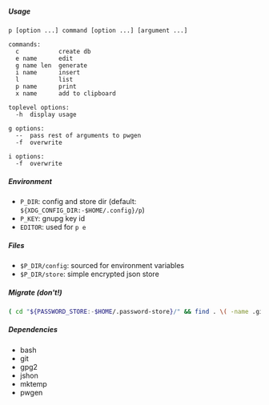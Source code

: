 ##### Usage
```
p [option ...] command [option ...] [argument ...]

commands:
  c           create db
  e name      edit
  g name len  generate
  i name      insert
  l           list
  p name      print
  x name      add to clipboard

toplevel options:
  -h  display usage

g options:
  --  pass rest of arguments to pwgen
  -f  overwrite

i options:
  -f  overwrite
```

##### Environment
* `P_DIR`: config and store dir (default: `${XDG_CONFIG_DIR:-$HOME/.config}/p`)
* `P_KEY`: gnupg key id
* `EDITOR`: used for `p e`

##### Files
* `$P_DIR/config`: sourced for environment variables
* `$P_DIR/store`: simple encrypted json store

##### Migrate (don't!)
```bash
( cd "${PASSWORD_STORE:-$HOME/.password-store}/" && find . \( -name .git -o -name .gpg-id \) -prune -o -type f -print ) | sed -e 's/^\.\///' -e 's/\.gpg$//' | while IFS= read -r n; do pass show "$n" | p i "$n"; done
```

##### Dependencies
* bash
* git
* gpg2
* jshon
* mktemp
* pwgen
